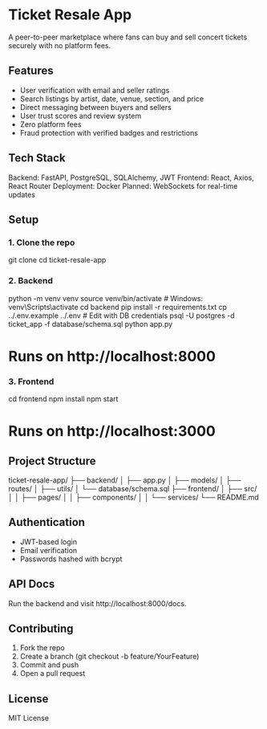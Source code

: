 # Ticket Resale App

A peer-to-peer marketplace where fans can buy and sell concert tickets securely with no platform fees.

## Features

- User verification with email and seller ratings
- Search listings by artist, date, venue, section, and price
- Direct messaging between buyers and sellers
- User trust scores and review system
- Zero platform fees
- Fraud protection with verified badges and restrictions

## Tech Stack

Backend: FastAPI, PostgreSQL, SQLAlchemy, JWT
Frontend: React, Axios, React Router
Deployment: Docker
Planned: WebSockets for real-time updates

## Setup

### 1. Clone the repo
git clone <your-repo-url>
cd ticket-resale-app

### 2. Backend
python -m venv venv
source venv/bin/activate  # Windows: venv\\Scripts\\activate
cd backend
pip install -r requirements.txt
cp ../.env.example ../.env  # Edit with DB credentials
psql -U postgres -d ticket_app -f database/schema.sql
python app.py
# Runs on http://localhost:8000

### 3. Frontend
cd frontend
npm install
npm start
# Runs on http://localhost:3000

## Project Structure

ticket-resale-app/
├── backend/
│   ├── app.py
│   ├── models/
│   ├── routes/
│   ├── utils/
│   └── database/schema.sql
├── frontend/
│   ├── src/
│   │   ├── pages/
│   │   ├── components/
│   │   └── services/
└── README.md

## Authentication

- JWT-based login
- Email verification
- Passwords hashed with bcrypt

## API Docs

Run the backend and visit http://localhost:8000/docs.

## Contributing

1. Fork the repo
2. Create a branch (git checkout -b feature/YourFeature)
3. Commit and push
4. Open a pull request

## License

MIT License

